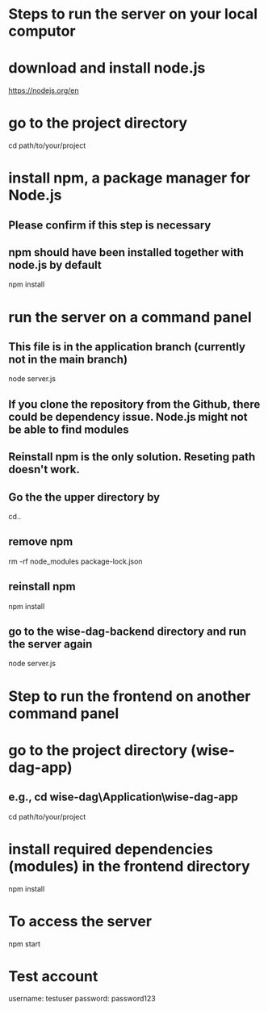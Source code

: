 # Steps to run the server on your local computor

# download and install node.js
https://nodejs.org/en

# go to the project directory
cd path/to/your/project

# install npm, a package manager for Node.js
## Please confirm if this step is necessary
## npm should have been installed together with node.js by default 

npm install

# run the server on a command panel
## This file is in the application branch (currently not in the main branch)
node server.js
## If you clone the repository from the Github, there could be dependency issue. Node.js might not be able to find modules
## Reinstall npm is the only solution. Reseting path doesn't work.
## Go the the upper directory by
cd..
## remove npm
rm -rf node_modules package-lock.json
## reinstall npm
npm install
## go to the wise-dag-backend directory and run the server again
node server.js








# Step to run the frontend on another command panel

# go to the project directory (wise-dag-app)
## e.g., cd wise-dag\Application\wise-dag-app
cd path/to/your/project

# install required dependencies (modules) in the frontend directory
npm install

# To access the server
npm start

# Test account
username: testuser
password: password123
